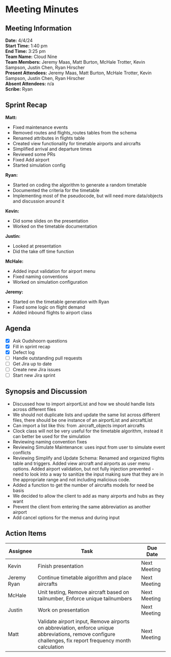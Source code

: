 # Meeting Minutes

## Meeting Information

**Date:** 4/4/24  
**Start Time:** 1:40 pm  
**End Time:** 3:25 pm  
**Team Name:** Cloud Nine  
**Team Members:** Jeremy Maas, Matt Burton, McHale Trotter, Kevin Sampson, Justin Chen, Ryan Hirscher  
**Present Attendees:** Jeremy Maas, Matt Burton, McHale Trotter, Kevin Sampson, Justin Chen, Ryan Hirscher  
**Absent Attendees:** n/a  
**Scribe:** Ryan  

## Sprint Recap

**Matt:**

- Fixed maintenance events
- Removed routes and flights_routes tables from the schema
- Renamed attributes in flights table
- Created view functionality for timetable airports and aircrafts
- Simplified arrival and departure times
- Reviewed some PRs
- Fixed Add airport
- Started simulation config

**Ryan:**

- Started on coding the algorithm to generate a random timetable
- Documented the criteria for the timetable
- Implementing most of the pseudocode, but will need more data/objects and discussion around it

**Kevin:**

- Did some slides on the presentation
- Worked on the timetable documentation

**Justin:**

- Looked at presentation
- Did the take off time function

**McHale:**

- Added input validation for airport menu
- Fixed naming conventions
- Worked on simulation configuration

**Jeremy:**

- Started on the timetable generation with Ryan
- Fixed some logic on flight demand
- Added inbound flights to airport class

## Agenda

- [X] Ask Oudshoorn questions
- [X] Fill in sprint recap
- [X] Defect log
- [ ] Handle outstanding pull requests
- [ ] Get Jira up to date
- [ ] Create new Jira issues
- [ ] Start new Jira sprint

## Synopsis and Discussion

- Discussed how to import airportList and how we should handle lists across different files
- We should not duplicate lists and update the same list across different files, there should be one instance of an airportList and aircraftList
- Can import a list like this: from .aircraft_objects import aircrafts
- Clock class will not be very useful for the timetable algorithm, instead it can better be used for the simulation
- Reviewing naming convention fixes
- Reviewing Simulate Maintenance: uses input from user to simulate event conflicts
- Reviewing Simplify and Update Schema: Renamed and organized flights table and triggers. Added view aircraft and airports as user menu options. Added airport validation, but not fully injection prevented - need to look into a way to sanitize the input making sure that they are in the appropriate range and not including malicious code.
- Added a function to get the number of aircrafts models for need be basis
- We decided to allow the client to add as many airports and hubs as they want
- Prevent the client from entering the same abbreviation as another airport
- Add cancel options for the menus and during input

## Action Items

| **Assignee**        | **Task**                                          | **Due Date**  |
|---------------------|---------------------------------------------------|---------------|
Kevin | Finish presentation | Next Meeting
Jeremy Ryan | Continue timetable algorithm and place aircrafts | Next Meeting
McHale | Unit testing, Remove aircraft based on tailnumber, Enforce unique tailnumbers | Next Meeting
Justin | Work on presentation | Next Meeting
Matt | Validate airport input, Remove airports on abbreviation, enforce unique abbreviations, remove configure challenges, fix report frequency month calculation | Next Meeting
